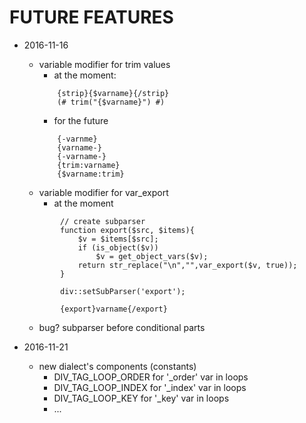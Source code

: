 FUTURE FEATURES
==

* 2016-11-16
    - variable modifier for trim values
        - at the moment:
        ```
            {strip}{$varname}{/strip}
            (# trim("{$varname}") #)
        ```
        - for the future
        ```
            {-varnme}
            {varname-}
            {-varname-}
            {trim:varname}
            {$varname:trim}
        ```
    - variable modifier for var_export
        - at the moment
    ```
            // create subparser
            function export($src, $items){
                $v = $items[$src];
                if (is_object($v))
                    $v = get_object_vars($v);
                return str_replace("\n","",var_export($v, true));
            }
            
            div::setSubParser('export');
    ```
    ```
            {export}varname{/export}
    ```     
    - bug? subparser before conditional parts
    
* 2016-11-21
    - new dialect's components (constants)
        - DIV_TAG_LOOP_ORDER for '_order' var in loops
        - DIV_TAG_LOOP_INDEX for '_index' var in loops
        - DIV_TAG_LOOP_KEY for '_key' var in loops
        - ...